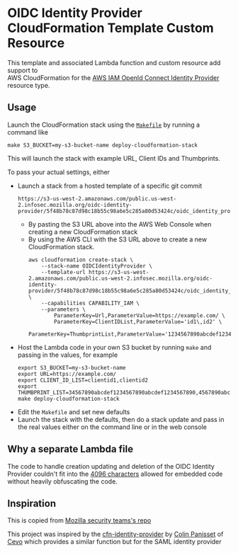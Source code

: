 # OIDC Identity Provider CloudFormation Template Custom Resource

This template and associated Lambda function and custom resource add support to \
AWS CloudFormation for the [AWS IAM OpenId Connect Identity Provider][1]
resource type.

## Usage

Launch the CloudFormation stack using the [`Makefile`](Makefile) by running a
command like

```shell script
make S3_BUCKET=my-s3-bucket-name deploy-cloudformation-stack
```

This will launch the stack with example URL, Client IDs and Thumbprints.

To pass your actual settings, either
* Launch a stack from a hosted template of a specific git commit
  ```
  https://s3-us-west-2.amazonaws.com/public.us-west-2.infosec.mozilla.org/oidc-identity-provider/5f48b78c87d98c18b55c98a6e5c285a80d53424c/oidc_identity_provider.5f48b78c87d98c18b55c98a6e5c285a80d53424c.yml
  ```
  * By pasting the S3 URL above into the AWS Web Console when creating a new
    CloudFormation stack
  * By using the AWS CLI with the S3 URL above to create a new CloudFormation
    stack.
    ```shell script
    aws cloudformation create-stack \
        --stack-name OIDCIdentityProvider \
        --template-url https://s3-us-west-2.amazonaws.com/public.us-west-2.infosec.mozilla.org/oidc-identity-provider/5f48b78c87d98c18b55c98a6e5c285a80d53424c/oidc_identity_provider.5f48b78c87d98c18b55c98a6e5c285a80d53424c.yml \
        --capabilities CAPABILITY_IAM \
        --parameters \
            ParameterKey=Url,ParameterValue=https://example.com/ \
            ParameterKey=ClientIDList,ParameterValue='id1\,id2' \
            ParameterKey=ThumbprintList,ParameterValue='1234567890abcdef1234567890abcdef12345678\,234567890abcdef1234567890abcdef123456789'
    ```
* Host the Lambda code in your own S3 bucket by running `make` and passing in the values, for example
  ```shell script
  export S3_BUCKET=my-s3-bucket-name
  export URL=https://example.com/
  export CLIENT_ID_LIST=clientid1,clientid2
  export THUMBPRINT_LIST=34567890abcdef1234567890abcdef1234567890,4567890abcdef1234567890abcdef1234567890a
  make deploy-cloudformation-stack
  ```
* Edit the `Makefile` and set new defaults
* Launch the stack with the defaults, then do a stack update and pass in the
  real values either on the command line or in the web console

## Why a separate Lambda file

The code to handle creation updating and deletion of the OIDC Identity Provider
couldn't fit into the [4096 characters][2] allowed for embedded code without
heavily obfuscating the code.

## Inspiration

This is copied from [Mozilla security teams's repo](https://github.com/mozilla/security/tree/master/operations/cloudformation-templates/oidc_identity_provider)

This project was inspired by the [cfn-identity-provider][3] by [Colin Panisset][4]
of [Cevo][5] which provides a similar function but for the SAML identity provider

[1]: https://docs.aws.amazon.com/IAM/latest/UserGuide/id_roles_providers_create_oidc.html
[2]: https://docs.aws.amazon.com/AWSCloudFormation/latest/UserGuide/aws-properties-lambda-function-code.html#cfn-lambda-function-code-zipfile
[3]: https://github.com/cevoaustralia/cfn-identity-provider
[4]: https://github.com/nonspecialist
[5]: https://cevo.com.au/
